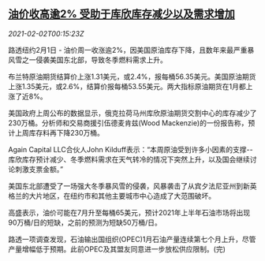 <!--1612225394000-->
[油价收高逾2% 受助于库欣库存减少以及需求增加](https://cn.reuters.com/article/oil-close-0201-mon-idCNKBS2A200M)
------

<div><i>2021-02-02T00:15:23Z</i></div><p>路透纽约2月1日 - 油价周一收涨逾2%，因美国原油库存下降，且数年来最严重暴风雪之一侵袭美国东北部，导致冬季燃料需求上升。</p><p>布兰特原油期货结算价上涨1.31美元，或2.4%，报每桶56.35美元。美国原油期货上涨1.35美元，或2.6%，结算价报每桶53.55美元。两大指标原油期货在1月都上涨了近8%。</p><p>美国政府上周公布的数据显示，俄克拉荷马州库欣原油期货交割中心的库存减少了230万桶。分析师和交易商援引伍德麦肯兹(Wood Mackenzie)的一份报告称，预计上周库存料再下降230万桶。</p><p>Again Capital LLC合伙人John Kilduff表示：“本周原油受到许多小因素的支撑--库欣库存预计减少、冬季燃料需求在天气转冷的情况下突然上升，以及国会继续讨论刺激支票金额。”</p><p>美国东北部遭受了一场强大冬季暴风雪的侵袭，风暴袭击了从宾夕法尼亚州到新英格兰的大片地区，在纽约市和其他主要城市中心造成了大范围破坏。</p><p>高盛表示，油价可能在7月升至每桶65美元，预计2021年上半年石油市场将出现90万桶/日的短缺，之前的预测为短缺50万桶/日。</p><p>路透一项调查发现，石油输出国组织(OPEC)1月石油产量连续第七个月上升，尽管产量增幅低于预期。此前OPEC及其盟友同意进一步放松供应限制。(完)</p>

